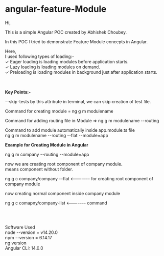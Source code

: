 # angular-feature-Module

Hi, <br/>

This is a simple Angular POC created by Abhishek Choubey. <br/>

In this POC I tried to demonstrate Feature Module concepts in Angular. <br/>

Here,<br/>
I used following types of loading:-<br/>
✓ Eager loading is loading modules before application starts. <br/>
✓ Lazy loading is loading modules on demand. <br/>
✓ Preloading is loading modules in background just after application starts. <br/>

<br/> <br/>
<b>Key Points:- </b>  <br/>

--skip-tests by this attribute in terminal, we can skip creation of test file.  <br/>

Command for creating module = ng g m modulename  <br/>

Command for adding routing file in Module => ng g m modulename --routing   <br/>

Command to add module automatically inside app.module.ts file  <br/>
ng g m modulename --routing --flat --module=app  <br/>


<b>Example for Creating Module in Angular</b>

ng g m company --routing --module=app   <br/>

now we are creating root component of company module.  <br/>
means component without folder.  <br/>

ng g c company/company  --flat <------- for creating root component of company module  <br/>

now creating normal component inside company module  <br/>

ng g c comapny/company-list <------- command  <br/>

 <br/> <br/>

Software Used <br/>
node --version = v14.20.0 <br/>
npm --version = 6.14.17 <br/>
ng version <br/>
Angular CLI: 14.0.0 <br/>
